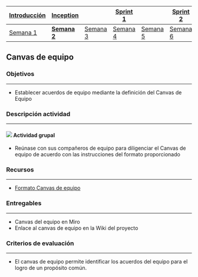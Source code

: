 | [Introducción](https://avargas20.github.io/MISW-Procesos/semanas/introduccion/semana1/semana1) | [Inception](https://avargas20.github.io/MISW-Procesos/semanas/inception/inception) |   | [Sprint 1](https://avargas20.github.io/MISW-Procesos/semanas/sprint1/sprint1) |   | [Sprint 2](https://avargas20.github.io/MISW-Procesos/semanas/sprint2/sprint2) |   | [Cierre]() |
|--------------|-----------|---|----------|---|----------|---|--------|
| [Semana 1](https://avargas20.github.io/MISW-Procesos/semanas/introduccion/semana1/semana1)            | **[Semana 2](https://avargas20.github.io/MISW-Procesos/semanas/inception/semana2/semana2)**         | [Semana 3](https://avargas20.github.io/MISW-Procesos/semanas/inception/semana3/semana3) | [Semana 4](https://avargas20.github.io/MISW-Procesos/semanas/sprint1/semana4/semana4) | [Semana 5](https://avargas20.github.io/MISW-Procesos/semanas/sprint1/semana5/semana5) | [Semana 6](https://avargas20.github.io/MISW-Procesos/semanas/sprint2/semana6/semana6) | [Semana 7](https://avargas20.github.io/MISW-Procesos/semanas/sprint1/semana7/semana7) | Semana 8      |

## Canvas de equipo

### Objetivos

---
* Establecer acuerdos de equipo mediante la definición del Canvas de Equipo

### Descripción actividad

---
#### ![](./../../assets/images/grupo.png) Actividad grupal

* Reúnase con sus compañeros de equipo para diligenciar el Canvas de equipo de acuerdo con las instrucciones del formato proporcionado

### Recursos 

---
* [Formato Canvas de equipo](https://miro.com/app/board/o9J_lQEeUlQ=/)

### Entregables

---
* Canvas del equipo en Miro
* Enlace al canvas de equipo en la Wiki del proyecto

### Criterios de evaluación

---
* El canvas de equipo permite identificar los acuerdos del equipo para el logro de un propósito común.

